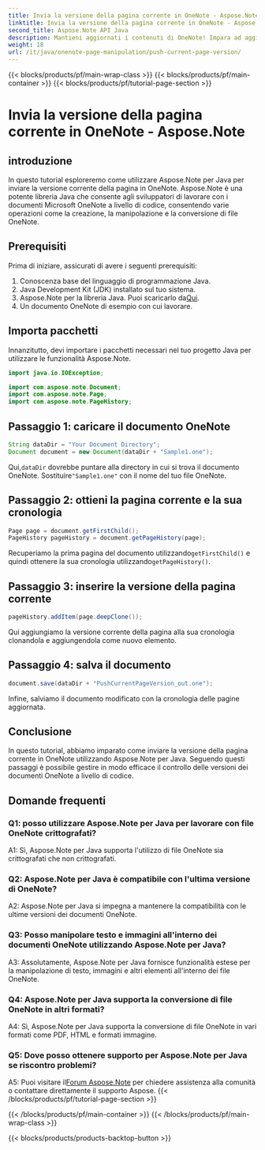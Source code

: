 ```yaml
---
title: Invia la versione della pagina corrente in OneNote - Aspose.Note
linktitle: Invia la versione della pagina corrente in OneNote - Aspose.Note
second_title: Aspose.Note API Java
description: Mantieni aggiornati i contenuti di OneNote! Impara ad aggiornare la cronologia delle pagine e gestire le versioni, guida passo passo e codice inclusi. #OneNote #Java #Aspose
weight: 18
url: /it/java/onenote-page-manipulation/push-current-page-version/
---
```


{{< blocks/products/pf/main-wrap-class >}}
{{< blocks/products/pf/main-container >}}
{{< blocks/products/pf/tutorial-page-section >}}

# Invia la versione della pagina corrente in OneNote - Aspose.Note

## introduzione

In questo tutorial esploreremo come utilizzare Aspose.Note per Java per inviare la versione corrente della pagina in OneNote. Aspose.Note è una potente libreria Java che consente agli sviluppatori di lavorare con i documenti Microsoft OneNote a livello di codice, consentendo varie operazioni come la creazione, la manipolazione e la conversione di file OneNote.

## Prerequisiti

Prima di iniziare, assicurati di avere i seguenti prerequisiti:
1. Conoscenza base del linguaggio di programmazione Java.
2. Java Development Kit (JDK) installato sul tuo sistema.
3.  Aspose.Note per la libreria Java. Puoi scaricarlo da[Qui](https://releases.aspose.com/note/java/).
4. Un documento OneNote di esempio con cui lavorare.

## Importa pacchetti

Innanzitutto, devi importare i pacchetti necessari nel tuo progetto Java per utilizzare le funzionalità Aspose.Note.

```java
import java.io.IOException;

import com.aspose.note.Document;
import com.aspose.note.Page;
import com.aspose.note.PageHistory;
```

## Passaggio 1: caricare il documento OneNote

```java
String dataDir = "Your Document Directory";
Document document = new Document(dataDir + "Sample1.one");
```

 Qui,`dataDir` dovrebbe puntare alla directory in cui si trova il documento OneNote. Sostituire`"Sample1.one"` con il nome del tuo file OneNote.

## Passaggio 2: ottieni la pagina corrente e la sua cronologia

```java
Page page = document.getFirstChild();
PageHistory pageHistory = document.getPageHistory(page);
```

 Recuperiamo la prima pagina del documento utilizzando`getFirstChild()` e quindi ottenere la sua cronologia utilizzando`getPageHistory()`.

## Passaggio 3: inserire la versione della pagina corrente

```java
pageHistory.addItem(page.deepClone());
```

Qui aggiungiamo la versione corrente della pagina alla sua cronologia clonandola e aggiungendola come nuovo elemento.

## Passaggio 4: salva il documento

```java
document.save(dataDir + "PushCurrentPageVersion_out.one");
```

Infine, salviamo il documento modificato con la cronologia delle pagine aggiornata.

## Conclusione

In questo tutorial, abbiamo imparato come inviare la versione della pagina corrente in OneNote utilizzando Aspose.Note per Java. Seguendo questi passaggi è possibile gestire in modo efficace il controllo delle versioni dei documenti OneNote a livello di codice.

## Domande frequenti

### Q1: posso utilizzare Aspose.Note per Java per lavorare con file OneNote crittografati?

A1: Sì, Aspose.Note per Java supporta l'utilizzo di file OneNote sia crittografati che non crittografati.

### Q2: Aspose.Note per Java è compatibile con l'ultima versione di OneNote?

A2: Aspose.Note per Java si impegna a mantenere la compatibilità con le ultime versioni dei documenti OneNote.

### Q3: Posso manipolare testo e immagini all'interno dei documenti OneNote utilizzando Aspose.Note per Java?

A3: Assolutamente, Aspose.Note per Java fornisce funzionalità estese per la manipolazione di testo, immagini e altri elementi all'interno dei file OneNote.

### Q4: Aspose.Note per Java supporta la conversione di file OneNote in altri formati?

A4: Sì, Aspose.Note per Java supporta la conversione di file OneNote in vari formati come PDF, HTML e formati immagine.

### Q5: Dove posso ottenere supporto per Aspose.Note per Java se riscontro problemi?

 A5: Puoi visitare il[Forum Aspose.Note](https://forum.aspose.com/c/note/28) per chiedere assistenza alla comunità o contattare direttamente il supporto Aspose.
{{< /blocks/products/pf/tutorial-page-section >}}

{{< /blocks/products/pf/main-container >}}
{{< /blocks/products/pf/main-wrap-class >}}

{{< blocks/products/products-backtop-button >}}
